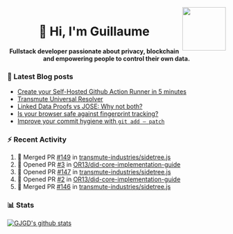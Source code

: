 <img align='right' src='https://user-images.githubusercontent.com/5713670/87202985-820dcb80-c2b6-11ea-9f56-7ec461c497c3.gif' width='100"'>

<h1 align="center">👋 Hi, I'm Guillaume</h1>
<h4 align="center">Fullstack developer passionate about privacy, blockchain and empowering people to control their own data.

### 📝 Latest Blog posts

<!-- BLOG-POST-LIST:START -->
- [Create your Self-Hosted Github Action Runner in 5 minutes](https://medium.com/@gjgd/create-your-self-hosted-github-action-runner-in-5-minutes-a9eff615edc4?source=rss-35e0d58bf235------2)
- [Transmute Universal Resolver](https://medium.com/transmute-techtalk/transmute-universal-resolver-b6c8509858f?source=rss-35e0d58bf235------2)
- [Linked Data Proofs vs JOSE: Why not both?](https://medium.com/transmute-techtalk/linked-data-proofs-vs-jose-why-not-both-1594393418cc?source=rss-35e0d58bf235------2)
- [Is your browser safe against fingerprint tracking?](https://medium.com/@gjgd/is-your-browser-safe-against-fingerprint-tracking-6126952b805b?source=rss-35e0d58bf235------2)
- [Improve your commit hygiene with `git add — patch`](https://medium.com/transmute-techtalk/improve-your-commit-hygiene-with-git-add-patch-3b7dd9c117c4?source=rss-35e0d58bf235------2)
<!-- BLOG-POST-LIST:END -->

### :zap: Recent Activity

<!--START_SECTION:activity-->
1. 🎉 Merged PR [#149](https://github.com/transmute-industries/sidetree.js/pull/149) in [transmute-industries/sidetree.js](https://github.com/transmute-industries/sidetree.js)
2. 💪 Opened PR [#3](https://github.com/OR13/did-core-implementation-guide/pull/3) in [OR13/did-core-implementation-guide](https://github.com/OR13/did-core-implementation-guide)
3. 💪 Opened PR [#147](https://github.com/transmute-industries/sidetree.js/pull/147) in [transmute-industries/sidetree.js](https://github.com/transmute-industries/sidetree.js)
4. 💪 Opened PR [#2](https://github.com/OR13/did-core-implementation-guide/pull/2) in [OR13/did-core-implementation-guide](https://github.com/OR13/did-core-implementation-guide)
5. 🎉 Merged PR [#146](https://github.com/transmute-industries/sidetree.js/pull/146) in [transmute-industries/sidetree.js](https://github.com/transmute-industries/sidetree.js)
<!--END_SECTION:activity-->

### 📊 Stats

[![GJGD's github stats](https://github-readme-stats.vercel.app/api?username=gjgd&count_private=true&show_icons=true&custom_title=My%20Github%20Stats)](https://github.com/anuraghazra/github-readme-stats)
